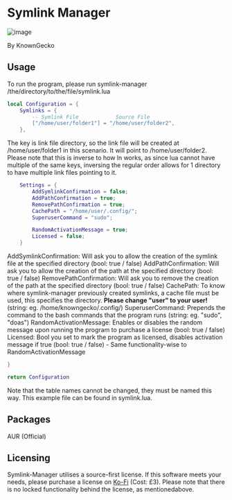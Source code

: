 # Symlink Manager
![image](https://github.com/user-attachments/assets/56479f14-890e-4032-9d27-b74d3d4e915b)


By KnownGecko


## Usage
To run the program, please run symlink-manager /the/directory/to/the/file/symlink.lua

```lua
local Configuration = {
    Symlinks = {
        -- Symlink File            Source File
        ["/home/user/folder1"] = "/home/user/folder2",
    },
```
The key is link file directory, so the link file will be created at /home/user/folder1 in this scenario. It will point to /home/user/folder2. Please note that this is inverse to how ln works, as since lua cannot have multiple of the same keys, inversing the regular order allows for 1 directory to have multiple link files pointing to it.
```lua
    Settings = {
        AddSymlinkConfirmation = false;
        AddPathConfirmation = true;
        RemovePathConfirmation = true;
        CachePath = "/home/user/.config/";
        SuperuserCommand = "sudo";

        RandomActivationMessage = true;
        Licensed = false;
    }
```
AddSymlinkConfirmation: Will ask you to allow the creation of the symlink file at the specified directory (bool: true / false)
AddPathConfirmation:  Will ask you to allow the creation of the path at the specified directory (bool: true / false)
RemovePathConfirmation:  Will ask you to remove the creation of the path at the specified directory (bool: true / false)
CachePath: To know where symlink-manager previously created symlinks, a cache file must be used, this specifies the directory. **Please change "user" to your user!** (string: eg. /home/knowngecko/.config/)
SuperuserCommand: Prepends the command to the bash commands that the program runs (string: eg. "sudo", "doas")
RandomActivationMessage: Enables or disables the random message upon running the program to purchase a license (bool: true / false)
Licensed: Bool you set to mark the program as licensed, disables activation message if true (bool: true / false) - Same functionality-wise to RandomActivationMessage

```lua
}

return Configuration
```
Note that the table names cannot be changed, they must be named this way. This example file can be found in symlink.lua.

## Packages
AUR (Official)

##  Licensing
Symlink-Manager utilises a source-first license. If this software meets your needs, please purchase a license on [Ko-Fi](https://ko-fi.com/s/f7d3444a62) (Cost: £3).
Please note that there is no locked functionality behind the license, as mentionedabove.

